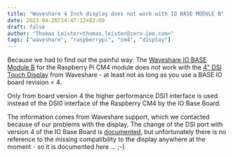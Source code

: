 ```yaml
---
title: "Waveshare 4 Inch display does not work with IO BASE MODULE B"
date: 2023-04-26T14:47:13+02:00
draft: false
author: "Thomas Leister<thomas.leister@zero-iee.com>"
tags: ["waveshare", "raspberrypi", "cm4", "display"]
---
```


Because we had to find out the painful way: The [Waveshare IO BASE Module B](https://www.waveshare.com/wiki/CM4-IO-BASE-B) for the Raspberry Pi CM4 module does *not* work with the [4" DSI Touch Display](https://www.waveshare.com/wiki/4inch_DSI_LCD) from Waveshare - at least not as long as you use a BASE IO board revision < 4. 

Only from board version 4 the higher performance DSI1 interface is used instead of the DSI0 interface of the Raspberry CM4 by the IO Base Board. 

The information comes from Waveshare support, which we contacted because of our problems with the display. The change of the DSI port with version 4 of the IO Base Board is [documented](https://www.waveshare.com/wiki/CM4-IO-BASE-B#Version_Introduction), but unfortunately there is no reference to the missing compatibility to the display anywhere at the moment - so it is documented here ... ;-)
